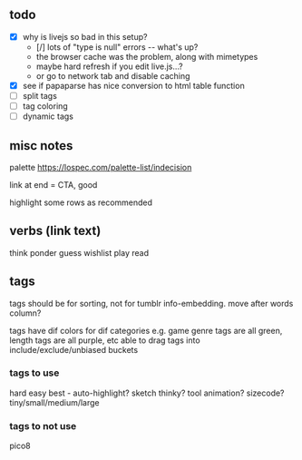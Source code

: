 ## todo

- [x] why is livejs so bad in this setup?
  - [/] lots of "type is null" errors -- what's up?
  -  the browser cache was the problem, along with mimetypes
    - maybe hard refresh if you edit live.js...?
    - or go to network tab and disable caching
- [x] see if papaparse has nice conversion to html table function
- [ ] split tags
- [ ] tag coloring
- [ ] dynamic tags

## misc notes

palette https://lospec.com/palette-list/indecision

link at end = CTA, good

highlight some rows as recommended

## verbs (link text)

think
ponder
guess
wishlist
play
read

## tags

tags should be for sorting, not for tumblr info-embedding. move after words column?

tags have dif colors for dif categories
e.g. game genre tags are all green, length tags are all purple, etc
able to drag tags into include/exclude/unbiased buckets

### tags to use
hard
easy
best - auto-highlight?
sketch
thinky?
tool
animation?
sizecode?
tiny/small/medium/large

### tags to not use
pico8
